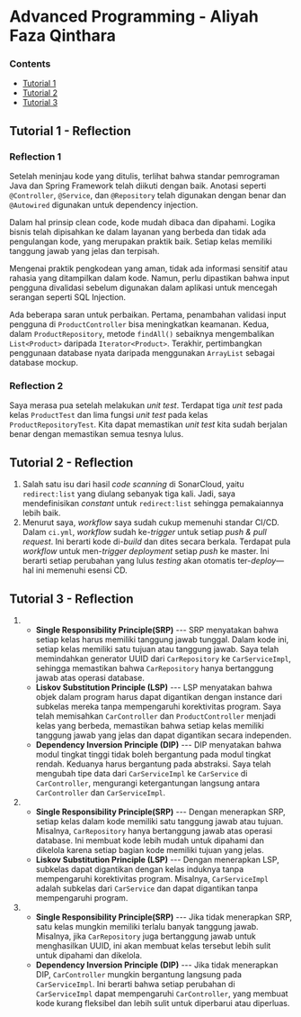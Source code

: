 # Advanced Programming - Aliyah Faza Qinthara

### Contents
* [Tutorial 1](#tutorial-1)
* [Tutorial 2](#tutorial-2)
* [Tutorial 3](#tutorial-3)

<a name="tutorial-1"></a>
## Tutorial 1 - Reflection

### Reflection 1
Setelah meninjau kode yang ditulis, terlihat bahwa standar pemrograman Java dan Spring Framework telah diikuti dengan baik. Anotasi seperti `@Controller`, `@Service`, dan `@Repository` telah digunakan dengan benar dan `@Autowired` digunakan untuk dependency injection.

Dalam hal prinsip clean code, kode mudah dibaca dan dipahami. Logika bisnis telah dipisahkan ke dalam layanan yang berbeda dan tidak ada pengulangan kode, yang merupakan praktik baik. Setiap kelas memiliki tanggung jawab yang jelas dan terpisah.

Mengenai praktik pengkodean yang aman, tidak ada informasi sensitif atau rahasia yang ditampilkan dalam kode. Namun, perlu dipastikan bahwa input pengguna divalidasi sebelum digunakan dalam aplikasi untuk mencegah serangan seperti SQL Injection.

Ada beberapa saran untuk perbaikan. Pertama, penambahan validasi input pengguna di `ProductController` bisa meningkatkan keamanan. Kedua, dalam `ProductRepository`, metode `findAll()` sebaiknya mengembalikan `List<Product>` daripada `Iterator<Product>`. Terakhir, pertimbangkan penggunaan database nyata daripada menggunakan `ArrayList` sebagai database mockup.

### Reflection 2
Saya merasa pua setelah melakukan _unit test_. Terdapat tiga _unit test_ pada kelas `ProductTest` dan lima fungsi _unit test_ pada kelas `ProductRepositoryTest`. Kita dapat memastikan _unit test_ kita sudah berjalan benar dengan memastikan semua tesnya lulus.


<a name="tutorial-2"></a>
## Tutorial 2 - Reflection
1. Salah satu isu dari hasil _code scanning_ di SonarCloud, yaitu `redirect:list` yang diulang sebanyak tiga kali. Jadi, saya mendefinisikan _constant_ untuk `redirect:list` sehingga pemakaiannya lebih baik.
2. Menurut saya, _workflow_ saya sudah cukup memenuhi standar CI/CD. Dalam `ci.yml`, _workflow_ sudah ke-_trigger_ untuk setiap _push & pull request_. Ini berarti kode di-_build_ dan dites secara berkala. Terdapat pula _workflow_ untuk men-_trigger_ _deployment_ setiap _push_ ke master. Ini berarti setiap perubahan yang lulus _testing_ akan otomatis ter-_deploy_—hal ini memenuhi esensi CD.


<a name="tutorial-3"></a>
## Tutorial 3 - Reflection
1. - **Single Responsibility Principle(SRP)** --- SRP menyatakan bahwa setiap kelas harus memiliki tanggung jawab tunggal. Dalam kode ini, setiap kelas memiliki satu tujuan atau tanggung jawab. Saya telah memindahkan generator UUID dari `CarRepository` ke `CarServiceImpl`, sehingga memastikan bahwa `CarRepository` hanya bertanggung jawab atas operasi database.
   - **Liskov Substitution Principle (LSP)** --- LSP menyatakan bahwa objek dalam program harus dapat digantikan dengan instance dari subkelas mereka tanpa mempengaruhi korektivitas program. Saya telah memisahkan `CarController` dan `ProductController` menjadi kelas yang berbeda, memastikan bahwa setiap kelas memiliki tanggung jawab yang jelas dan dapat digantikan secara independen.
   - **Dependency Inversion Principle (DIP)** --- DIP menyatakan bahwa modul tingkat tinggi tidak boleh bergantung pada modul tingkat rendah. Keduanya harus bergantung pada abstraksi. Saya telah mengubah tipe data dari `CarServiceImpl` ke `CarService` di `CarController`, mengurangi ketergantungan langsung antara `CarController` dan `CarServiceImpl`.

2. - **Single Responsibility Principle(SRP)** --- Dengan menerapkan SRP, setiap kelas dalam kode memiliki satu tanggung jawab atau tujuan. Misalnya, `CarRepository` hanya bertanggung jawab atas operasi database. Ini membuat kode lebih mudah untuk dipahami dan dikelola karena setiap bagian kode memiliki tujuan yang jelas.
   - **Liskov Substitution Principle (LSP)** --- Dengan menerapkan LSP, subkelas dapat digantikan dengan kelas induknya tanpa mempengaruhi korektivitas program. Misalnya, `CarServiceImpl` adalah subkelas dari `CarService` dan dapat digantikan tanpa mempengaruhi program.

3. - **Single Responsibility Principle(SRP)** --- Jika tidak menerapkan SRP, satu kelas mungkin memiliki terlalu banyak tanggung jawab. Misalnya, jika `CarRepository` juga bertanggung jawab untuk menghasilkan UUID, ini akan membuat kelas tersebut lebih sulit untuk dipahami dan dikelola.
   - **Dependency Inversion Principle (DIP)** --- Jika tidak menerapkan DIP, `CarController` mungkin bergantung langsung pada `CarServiceImpl`. Ini berarti bahwa setiap perubahan di `CarServiceImpl` dapat mempengaruhi `CarController`, yang membuat kode kurang fleksibel dan lebih sulit untuk diperbarui atau diperluas.
